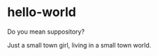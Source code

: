hello-world
===========

Do you mean suppository?

Just a small town girl, living in a small town world.
